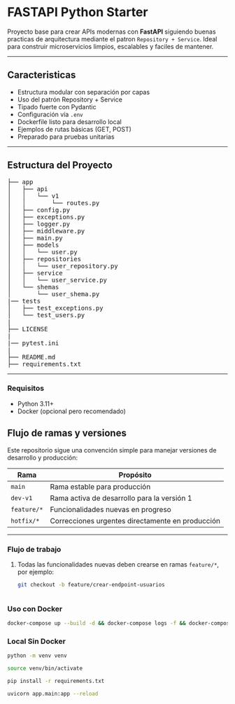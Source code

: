 # FASTAPI Python Starter

Proyecto base para crear APIs modernas con **FastAPI** siguiendo buenas practicas de arquitectura mediante el patron `Repository + Service`. Ideal para construir microservicios limpios, escalables y faciles de mantener.


---

## Caracteristicas

- Estructura modular con separación por capas  
- Uso del patrón Repository + Service  
- Tipado fuerte con Pydantic  
- Configuración vía `.env`  
- Dockerfile listo para desarrollo local  
- Ejemplos de rutas básicas (GET, POST)  
- Preparado para pruebas unitarias  

---

## Estructura del Proyecto
<pre>
├── app
│   ├── api
│   │   └── v1
│   │       └── routes.py
│   ├── config.py
│   ├── exceptions.py 
│   ├── logger.py
│   ├── middleware.py
│   ├── main.py
│   ├── models
│   │   └── user.py
│   ├── repositories
│   │   └── user_repository.py
│   ├── service
│   │   └── user_service.py
│   └── shemas
│       └── user_shema.py
|── tests
│   ├── test_exceptions.py
│   └── test_users.py
|
├── LICENSE
|
|── pytest.ini
|
├── README.md
├── requirements.txt
</pre>
---

### Requisitos
- Python 3.11+
- Docker (opcional pero recomendado)

## Flujo de ramas y versiones


Este repositorio sigue una convención simple para manejar versiones de desarrollo y producción:

| Rama        | Propósito                                 |
|-------------|-------------------------------------------|
| `main`      | Rama estable para producción               |
| `dev-v1`    | Rama activa de desarrollo para la versión 1 |
| `feature/*` | Funcionalidades nuevas en progreso         |
| `hotfix/*`  | Correcciones urgentes directamente en producción |

---


### Flujo de trabajo

1. Todas las funcionalidades nuevas deben crearse en ramas `feature/*`, por ejemplo:
   ```bash
   git checkout -b feature/crear-endpoint-usuarios



### Uso con Docker
```bash
docker-compose up --build -d && docker-compose logs -f && docker-compose down
```


### Local Sin Docker
```bash
python -m venv venv
```

```bash
source venv/bin/activate
```


```bash
pip install -r requirements.txt
```


```bash
uvicorn app.main:app --reload
```
